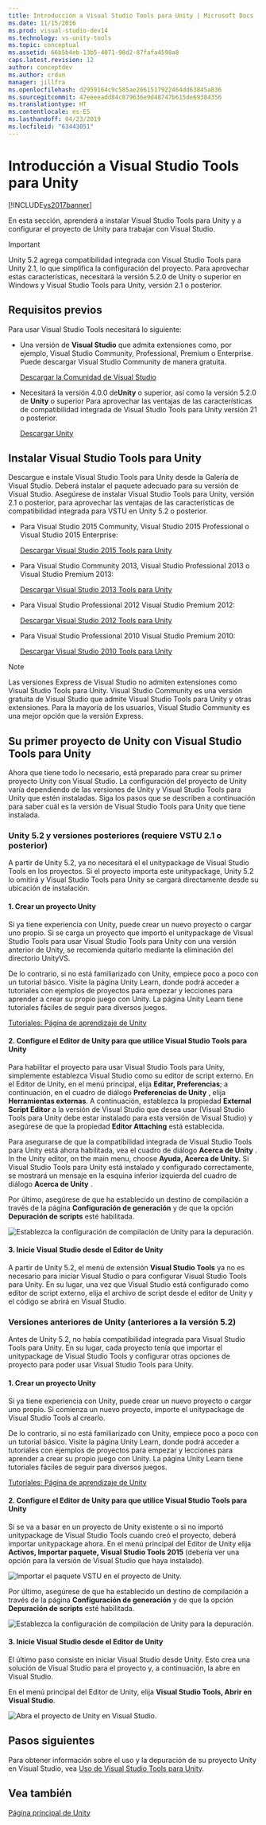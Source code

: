 ```yaml
---
title: Introducción a Visual Studio Tools para Unity | Microsoft Docs
ms.date: 11/15/2016
ms.prod: visual-studio-dev14
ms.technology: vs-unity-tools
ms.topic: conceptual
ms.assetid: 66b5b4eb-13b5-4071-98d2-87fafa4598a8
caps.latest.revision: 12
author: conceptdev
ms.author: crdun
manager: jillfra
ms.openlocfilehash: d2959164c9c585ae2661517922464dd63845a836
ms.sourcegitcommit: 47eeeeadd84c879636e9d48747b615de69384356
ms.translationtype: HT
ms.contentlocale: es-ES
ms.lasthandoff: 04/23/2019
ms.locfileid: "63443051"
---
```

# <a name="getting-started-with-visual-studio-tools-for-unity"></a>Introducción a Visual Studio Tools para Unity
[!INCLUDE[vs2017banner](../includes/vs2017banner.md)]

En esta sección, aprenderá a instalar Visual Studio Tools para Unity y a configurar el proyecto de Unity para trabajar con Visual Studio.  
  
> [!IMPORTANT]
> Unity 5.2 agrega compatibilidad integrada con Visual Studio Tools para Unity 2.1, lo que simplifica la configuración del proyecto. Para aprovechar estas características, necesitará la versión 5.2.0 de Unity o superior en Windows y Visual Studio Tools para Unity, versión 2.1 o posterior.  
  
## <a name="prerequisites"></a>Requisitos previos  
 Para usar Visual Studio Tools necesitará lo siguiente:  
  
- Una versión de **Visual Studio** que admita extensiones como, por ejemplo, Visual Studio Community, Professional, Premium o Enterprise. Puede descargar Visual Studio Community de manera gratuita.  
  
     [Descargar la Comunidad de Visual Studio](http://www.visualstudio.com/downloads/download-visual-studio-vs)  
  
- Necesitará la versión 4.0.0 de**Unity** o superior, así como la versión 5.2.0 de **Unity** o superior Para aprovechar las ventajas de las características de compatibilidad integrada de Visual Studio Tools para Unity versión 21 o posterior.  
  
     [Descargar Unity](https://unity3d.com/get-unity/download)  
  
## <a name="install-visual-studio-tools-for-unity"></a>Instalar Visual Studio Tools para Unity  
 Descargue e instale Visual Studio Tools para Unity desde la Galería de Visual Studio. Deberá instalar el paquete adecuado para su versión de Visual Studio. Asegúrese de instalar Visual Studio Tools para Unity, versión 2.1 o posterior, para aprovechar las ventajas de las características de compatibilidad integrada para VSTU en Unity 5.2 o posterior.  
  
- Para Visual Studio 2015 Community, Visual Studio 2015 Professional o Visual Studio 2015 Enterprise:  
  
     [Descargar Visual Studio 2015 Tools para Unity](https://visualstudiogallery.msdn.microsoft.com/8d26236e-4a64-4d64-8486-7df95156aba9)  
  
- Para Visual Studio Community 2013, Visual Studio Professional 2013 o Visual Studio Premium 2013:  
  
     [Descargar Visual Studio 2013 Tools para Unity](https://visualstudiogallery.msdn.microsoft.com/20b80b8c-659b-45ef-96c1-437828fe7cf2)  
  
- Para Visual Studio Professional 2012 Visual Studio Premium 2012:  
  
     [Descargar Visual Studio 2012 Tools para Unity](https://visualstudiogallery.msdn.microsoft.com/7ab11d2a-f413-4ed6-b3de-ff1d05157714)  
  
- Para Visual Studio Professional 2010 Visual Studio Premium 2010:  
  
     [Descargar Visual Studio 2010 Tools para Unity](https://visualstudiogallery.msdn.microsoft.com/6e536faa-ce73-494a-a746-6a14753015f1)  
  
> [!NOTE]
> Las versiones Express de Visual Studio no admiten extensiones como Visual Studio Tools para Unity. Visual Studio Community es una versión gratuita de Visual Studio que admite Visual Studio Tools para Unity y otras extensiones. Para la mayoría de los usuarios, Visual Studio Community es una mejor opción que la versión Express.  
  
## <a name="your-first-unity-project-with-visual-studio-tools-for-unity"></a>Su primer proyecto de Unity con Visual Studio Tools para Unity  
 Ahora que tiene todo lo necesario, está preparado para crear su primer proyecto Unity con Visual Studio. La configuración del proyecto de Unity varía dependiendo de las versiones de Unity y Visual Studio Tools para Unity que estén instaladas. Siga los pasos que se describen a continuación para saber cuál es la versión de Visual Studio Tools para Unity que tiene instalada.  
  
### <a name="unity-52-and-higher-requires-vstu-21-or-higher"></a>Unity 5.2 y versiones posteriores (requiere VSTU 2.1 o posterior)  
 A partir de Unity 5.2, ya no necesitará el el unitypackage de Visual Studio Tools en los proyectos. Si el proyecto importa este unitypackage, Unity 5.2 lo omitirá y Visual Studio Tools para Unity se cargará directamente desde su ubicación de instalación.  
  
#### <a name="1---create-a-unity-project"></a>1. Crear un proyecto Unity  
 Si ya tiene experiencia con Unity, puede crear un nuevo proyecto o cargar uno propio. Si se carga un proyecto que importó el unitypackage de Visual Studio Tools para usar Visual Studio Tools para Unity con una versión anterior de Unity, se recomienda quitarlo mediante la eliminación del directorio UnityVS.  
  
 De lo contrario, si no está familiarizado con Unity, empiece poco a poco con un tutorial básico. Visite la página Unity Learn, donde podrá acceder a tutoriales con ejemplos de proyectos para empezar y lecciones para aprender a crear su propio juego con Unity. La página Unity Learn tiene tutoriales fáciles de seguir para diversos juegos.  
  
 [Tutoriales: Página de aprendizaje de Unity](http://unity3d.com/learn/tutorials/modules)  
  
#### <a name="2---configure-unity-editor-to-use-visual-studio-tools-for-unity"></a>2. Configure el Editor de Unity para que utilice Visual Studio Tools para Unity  
 Para habilitar el proyecto para usar Visual Studio Tools para Unity, simplemente establezca Visual Studio como su editor de script externo. En el Editor de Unity, en el menú principal, elija **Editar, Preferencias**; a continuación, en el cuadro de diálogo **Preferencias de Unity** , elija **Herramientas externas**. A continuación, establezca la propiedad **External Script Editor** a la versión de Visual Studio que desea usar (Visual Studio Tools para Unity debe estar instalado para esta versión de Visual Studio) y asegúrese de que la propiedad **Editor Attaching** está establecida.  
  
 Para asegurarse de que la compatibilidad integrada de Visual Studio Tools para Unity está ahora habilitada, vea el cuadro de diálogo **Acerca de Unity** . In the Unity editor, on the main menu, choose **Ayuda, Acerca de Unity.** Si Visual Studio Tools para Unity está instalado y configurado correctamente, se mostrará un mensaje en la esquina inferior izquierda del cuadro de diálogo **Acerca de Unity** .  
  
 Por último, asegúrese de que ha establecido un destino de compilación a través de la página **Configuración de generación** y de que la opción **Depuración de scripts** esté habilitada.  
  
 ![Establezca la configuración de compilación de Unity para la depuración.](../cross-platform/media/vstu-debugging-build-settings.png "vstu_debugging_build_settings")  
  
#### <a name="3---launch-visual-studio-from-the-unity-editor"></a>3. Inicie Visual Studio desde el Editor de Unity  
 A partir de Unity 5.2, el menú de extensión **Visual Studio Tools** ya no es necesario para iniciar Visual Studio o para configurar Visual Studio Tools para Unity. En su lugar, una vez que Visual Studio está configurado como editor de script externo, elija el archivo de script desde el editor de Unity y el código se abrirá en Visual Studio.  
  
### <a name="previous-versions-of-unity-pre-52"></a>Versiones anteriores de Unity (anteriores a la versión 5.2)  
 Antes de Unity 5.2, no había compatibilidad integrada para Visual Studio Tools para Unity. En su lugar, cada proyecto tenía que importar el unitypackage de Visual Studio Tools y configurar otras opciones de proyecto para poder usar Visual Studio Tools para Unity.  
  
#### <a name="1---create-a-unity-project"></a>1. Crear un proyecto Unity  
 Si ya tiene experiencia con Unity, puede crear un nuevo proyecto o cargar uno propio. Si comienza un nuevo proyecto, importe el unitypackage de Visual Studio Tools al crearlo.  
  
 De lo contrario, si no está familiarizado con Unity, empiece poco a poco con un tutorial básico. Visite la página Unity Learn, donde podrá acceder a tutoriales con ejemplos de proyectos para empezar y lecciones para aprender a crear su propio juego con Unity. La página Unity Learn tiene tutoriales fáciles de seguir para diversos juegos.  
  
 [Tutoriales: Página de aprendizaje de Unity](http://unity3d.com/learn/tutorials/modules)  
  
#### <a name="2---configure-unity-editor-to-use-visual-studio-tools-for-unity"></a>2. Configure el Editor de Unity para que utilice Visual Studio Tools para Unity  
 Si se va a basar en un proyecto de Unity existente o si no importó unitypackage de Visual Studio Tools cuando creó el proyecto, deberá importar unitypackage ahora. En el menú principal del Editor de Unity elija **Activos, Importar paquete, Visual Studio Tools 2015** (debería ver una opción para la versión de Visual Studio que haya instalado).  
  
 ![Importar el paquete VSTU en el proyecto de Unity.](../cross-platform/media/vstu-configure-unity-import-vstu.png "vstu_configure_unity_import_vstu")  
  
 Por último, asegúrese de que ha establecido un destino de compilación a través de la página **Configuración de generación** y de que la opción **Depuración de scripts** esté habilitada.  
  
 ![Establezca la configuración de compilación de Unity para la depuración.](../cross-platform/media/vstu-debugging-build-settings.png "vstu_debugging_build_settings")  
  
#### <a name="3---launch-visual-studio-from-unity-editor"></a>3. Inicie Visual Studio desde el Editor de Unity  
 El último paso consiste en iniciar Visual Studio desde Unity. Esto crea una solución de Visual Studio para el proyecto y, a continuación, la abre en Visual Studio.  
  
 En el menú principal del Editor de Unity, elija **Visual Studio Tools, Abrir en Visual Studio**.  
  
 ![Abra el proyecto de Unity en Visual Studio.](../cross-platform/media/vstu-configure-open-in-visual-studio.png "vstu_configure_open_in_visual_studio")  
  
## <a name="next-steps"></a>Pasos siguientes  
 Para obtener información sobre el uso y la depuración de su proyecto Unity en Visual Studio, vea [Uso de Visual Studio Tools para Unity](../cross-platform/getting-started-with-visual-studio-tools-for-unity.md).  
  
## <a name="see-also"></a>Vea también  
 [Página principal de Unity](http://unity3d.com)
